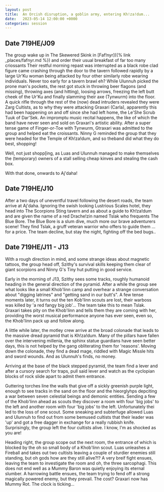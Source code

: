 ```yaml
---
layout: post
title:  An Orcish disruption, a goblin army, entering Kh!za!dum...
date:   2023-05-14 12:00:00 +0000
categories: session
---
```


## Date 719HE/J09

The group wake up in The Skewered Skink in [Faf!nyr]({% link _places/fafnyr.md %}) and order their usual breakfast of far too many criossants
Their restful morning repast was interrupted as a black robe clad figure came crashing through the door to the tavern followed rapidly by a large Ur'Ku woman being attacked by four other similarly robe wearing individuals.
Never too early for a tavern brawl eh? While Ulunnuh picked the prone man's pockets, the rest got stuck in throwing beer flagons (and missing), throwing axes (and hitting), loosing arrows, freezing the left butt cheek of the Ur'Ku and finally slamming their axe (Tynwurm) into the floor.
A quick rifle through the rest of the (now) dead intruders revealed they were Zarg Cultists, as to why they were attacking Graxari (Carla), apparently this had been happening on and off since she had left home, the Le'She Scrub Tuuk of Dar'Sek.
An impromptu music recital happens, the like of which the band have never seen and sold on Graxari's artistic ability.
After a super tense game of Finger-or-Toe with Tynwurm, Gtraxari was admitted to the group and helped eat the croissants.
Ninny G reminded the group that they were headed for the Temple of Kh!za!dum, and so theband did what they do best, shopping!

Well, not just shopp[ing, as Luas and Ulunnuh managed to make themselves the (temporary) owners of a stall selling cheap kinves and stealing the cash box.

With that done, onwards to Aj'daha!

## Date 719HE/J10

After a two days of uneventful travel following the desert roads, the team arrive at Aj'daha. Ignoring the swish looking Lustrious Scales hotel, they head into The Scorpions Sting tavern and as about a guide to Kh!za!dum and are given the name of a red Drache!zin named Tslak who frequents The Blue Bore.
The Blue Bore is a slum dive, much more our brave adventurers scene! They find Tslak, a gruff veteran warrior who offers to guide them ... for a price. The team decline, but stay the night, fighting off the bed bugs..

## Date 719HE/J11 - J13

With a rough direction in mind, and some strange ideas about magnetic tattoos, the group head off, Szithy's survival skills keeping them clear of giant scorpions and Ninny G's Tiny hut putting in good service.

Early in the morning of J13, Szithy sees some tracks, roughly humanoid heading in the general direction of the pyramid. After a while the group see what looks like a small Khob'linn camp and overhear a strange conversation about "digging latrines" and "getting sand in our butt's". 
A few tense moments later, it turns out the ten Kob'linn scouts are lost, their warboss was killed by 'a red fangy big job'... The team take this to mean Tslak. Graxari takes pity on the Khob'linn and tells them they are coming with her, providing the worst musical performance anyone has ever seen, even so, the Khob'linn pack up and follow along.

A little while later, the motley crew arrive at the broad colonade that leads to the massive dread pyramid that is Kh!za!dum. Many of the pillars have fallen over the intervening millenia, the sphinx statue guardians have seen better days, this is not helped by the gang obliterating them for 'reasons'. 
Moving down the colonade, they find a dead mage, riddled with Magic Missle hits and sword wounds. And as Ulunnuh's finds, no money.

Arriving at the base of the black stepped pyramid, the team find a lever and after a cursory search for traps, pull said lever and watch as the cyclopian blocks of rock slide apart to admit them entrance.

Guttering torches line the walls that give off a sickly greenish purple light, enough to see tracks in the sand on the floor and the hieorglyhps depciting a war between seven celestial beings and demonic entities.
Sending a few of the Khob'linn ahead as scouts they discover a room with four 'big jobs' to the left and another room with four 'big jobs' to the left. Unfortunately thei led to the loss of one scout.
Some sneaking and subterfuge allowed Luas and Ulunnuh to find out from some bemused cultists that their leader was 'up' and got a free dagger in exchange for a really rubbish knife.
Surprisingly, the group left the four cultists alive. I know, I'm as shocked as you are!

Heading right, the group scope out the next room, the entrance of which is blocked by the oh so small body of a Khob'linn scout. Luas unleashes a Fireball and takes out two cultists leaving a couple of sturdier enemies still standing, but oh gods how are they still alive?!?
A very breif fight ensues, leaving the team to investigate the room and oh, the three sarcophagi. This does not end well as a Mummy Baron was quietly enjoying its eternal slumber. A harrowing battle ensues, the team trying to fend off a strong magically powered enemy, but they prevail. 
The cost? Graxari now has Mummy Rot. The clock is ticking...


